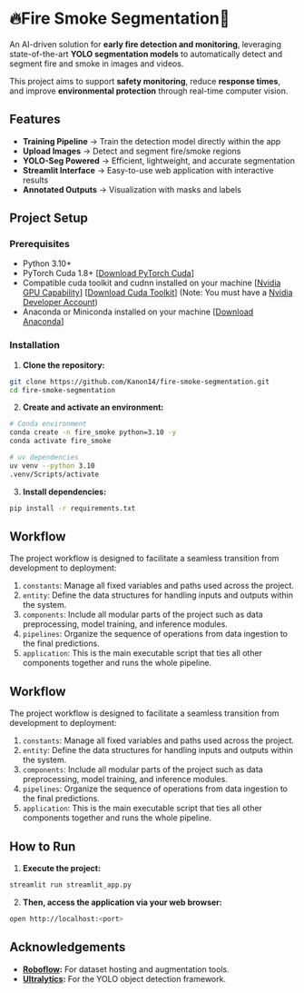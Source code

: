 # 🔥Fire Smoke Segmentation💨

An AI-driven solution for **early fire detection and monitoring**, leveraging state-of-the-art **YOLO segmentation models** to automatically detect and segment fire and smoke in images and videos.

This project aims to support **safety monitoring**, reduce **response times**, and improve **environmental protection** through real-time computer vision.

## Features
* **Training Pipeline** → Train the detection model directly within the app
* **Upload Images** → Detect and segment fire/smoke regions
* **YOLO-Seg Powered** → Efficient, lightweight, and accurate segmentation
* **Streamlit Interface** → Easy-to-use web application with interactive results
* **Annotated Outputs** → Visualization with masks and labels

## Project Setup
### Prerequisites
- Python 3.10+
- PyTorch Cuda 1.8+ [[Download PyTorch Cuda](https://pytorch.org/)]
- Compatible cuda toolkit and cudnn installed on your machine [[Nvidia GPU Capability](https://developer.nvidia.com/cuda-gpus)] [[Download Cuda Toolkit](https://developer.nvidia.com/cuda-toolkit)] (Note: You must have a [Nvidia Developer Account](https://developer.nvidia.com/login))
- Anaconda or Miniconda installed on your machine [[Download Anaconda](https://www.anaconda.com/download)]

### Installation
1. **Clone the repository:**
```bash
git clone https://github.com/Kanon14/fire-smoke-segmentation.git
cd fire-smoke-segmentation
```

2. **Create and activate an environment:**
```bash
# Conda environment
conda create -n fire_smoke python=3.10 -y
conda activate fire_smoke

# uv dependencies
uv venv --python 3.10
.venv/Scripts/activate
```

3. **Install dependencies:**
```bash
pip install -r requirements.txt
```

## Workflow
The project workflow is designed to facilitate a seamless transition from development to deployment:
1. `constants`: Manage all fixed variables and paths used across the project.
2. `entity`: Define the data structures for handling inputs and outputs within the system.
3. `components`: Include all modular parts of the project such as data preprocessing, model training, and inference modules.
4. `pipelines`: Organize the sequence of operations from data ingestion to the final predictions.
5. `application`: This is the main executable script that ties all other components together and runs the whole pipeline.

## Workflow
The project workflow is designed to facilitate a seamless transition from development to deployment:
1. `constants`: Manage all fixed variables and paths used across the project.
2. `entity`: Define the data structures for handling inputs and outputs within the system.
3. `components`: Include all modular parts of the project such as data preprocessing, model training, and inference modules.
4. `pipelines`: Organize the sequence of operations from data ingestion to the final predictions.
5. `application`: This is the main executable script that ties all other components together and runs the whole pipeline.


## How to Run
1. **Execute the project:**
```bash
streamlit run streamlit_app.py
```
2. **Then, access the application via your web browser:**
```bash
open http://localhost:<port>
```

## Acknowledgements
- **[Roboflow](https://roboflow.com/):** For dataset hosting and augmentation tools.
- **[Ultralytics](https://www.ultralytics.com/):** For the YOLO object detection framework.
